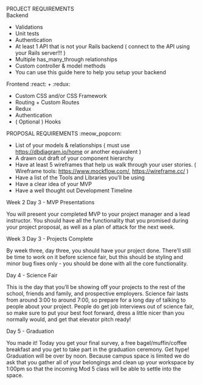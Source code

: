 PROJECT REQUIREMENTS  
Backend 

- Validations
- Unit tests
- Authentication
- At least 1 API that is not your Rails backend 
( connect to the API using your Rails server!!! )
- Multiple has_many_through relationships
- Custom controller & model methods
- You can use this guide here to help you setup your backend

Frontend  :react: + :redux:

- Custom CSS and/or CSS Framework
- Routing + Custom Routes
- Redux
- Authentication
- ( Optional ) Hooks

PROPOSAL REQUIREMENTS  :meow_popcorn:

- List of your models & relationships 
( must use https://dbdiagram.io/home or another equivalent )
- A drawn out draft of your component hierarchy
- Have at least 5 wireframes that help us walk through your user stories. 
( Wireframe tools: https://www.mockflow.com/, https://wireframe.cc/ )
- Have a list of the Tools and Libraries you’ll be using
- Have a clear idea of your MVP
- Have a well thought out Development Timeline

<!-- Week 1
Day 1 - Initial Project Pitches

This is when you get to pitch whatever pie in the sky things you want. We’re not yet worried about what your MVP is or whether your idea is practical - just come up with ideas. You won’t be starting on your project until Day 3, so think of this as your research and development phase. Learn Auth, learn Redux, learn how to use complex APIs and libraries. Your SECs will give you an idea of what is and isn’t practical, and some guidance on the technologies you’re looking at.

Day 3 - Project Proposals

You will have your project ready to pitch to a panel including a lead and your SECs. You’ll have the models drawn out, a sketched out version of what your frontend will look like, and evidence that you’re able to use the APIs and libraries that you’re going to implement. You’ll also have a proposal for what your MVP will look like. You’re expected to have the MVP complete a week from this day. Together you and your instructors will determine the best project to move forward with.

Day 5 - Retro

In addition to doing stand-ups every morning, you’ll be taking part in a retro every Friday. This will be the time to talk about what went right, what went wrong, what roadblocks you’re still up against and your plan of attack for getting over them.

Day 5 will also be the first of your mandatory check-ins with your assigned project manager. You’ll have two of these leading up to your MVP presentation. After that, office hours will be available to sign-up for, but will not be mandatory. -->

Week 2
Day 3 - MVP Presentations

You will present your completed MVP to your project manager and a lead instructor. You should have all the functionality that you promised during your project proposal, as well as a plan of attack for the next week.

Week 3
Day 3 - Projects Complete

By week three, day three, you should have your project done. There’ll still be time to work on it before science fair, but this should be styling and minor bug fixes only - you should be done with all the core functionality.

Day 4 - Science Fair

This is the day that you’ll be showing off your projects to the rest of the school, friends and family, and prospective employers. Science fair lasts from around 3:00 to around 7:00, so prepare for a long day of talking to people about your project. People do get job interviews out of science fair, so make sure to put your best foot forward, dress a little nicer than you normally would, and get that elevator pitch ready!

Day 5 - Graduation

You made it! Today you get your final survey, a free bagel/muffin/coffee breakfast and you get to take part in the graduation ceremony. Get hype! Graduation will be over by noon. Because campus space is limited we do ask that you gather all of your belongings and clean up your workspace by 1:00pm so that the incoming Mod 5 class will be able to settle into the space.